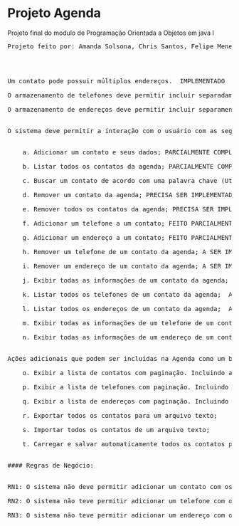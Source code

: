 # Projeto Agenda


Projeto final do modulo de Programação Orientada a Objetos em java I
<pre>
Projeto feito por: Amanda Solsona, Chris Santos, Felipe Menezes, Marcele Montalvão, Rodrigo Rocha
<pre/>



Um contato pode possuir múltiplos endereços.  IMPLEMENTADO <br/>
O armazenamento de telefones deve permitir incluir separadamente as informações de DDD e número. A SER IMPLEMENTADO - (RODRIGO)  <br/>
O armazenamento de endereços deve permitir incluir separamente as informações de CEP, logradouro, número, cidade e estado. A SER IMPLEMENTADO - (RODRIGO)  <br/>
 
O sistema deve permitir a interação com o usuário com as seguintes ações:  <br/>
 
    a. Adicionar um contato e seus dados; PARCIALMENTE COMPLETO (RODRIGO)  <br/>
    b. Listar todos os contatos da agenda; PARCIALMENTE COMPLETO - (MARCELE)  <br/>
    c. Buscar um contato de acordo com uma palavra chave (Utilize os dados de nome, sobrenome para realizar a busca) PRECISA SER IMPLEMENTADO - (RODRIGO)  <br/>
    d. Remover um contato da agenda; PRECISA SER IMPLEMENTADO -  (FELIPE) <br/>
    e. Remover todos os contatos da agenda; PRECISA SER IMPLEMENTADO - (AMANDA) <br/>
    f. Adicionar um telefone a um contato; FEITO PARCIALMENTE - (FELIPE) <br/>
    g. Adicionar um endereço a um contato; FEITO PARCIALMENTE - (CHRIS SANTOS) <br/>
    h. Remover um telefone de um contato da agenda; A SER IMPLEMENTADO - (CHRIS SANTOS) <br/>
    i. Remover um endereço de um contato da agenda; A SER IMPLEMENTADO - (MARCELE) <br/>
    j. Exibir todas as informações de um contato da agenda; A SER IMPLEMENTADO - (FELIPE) <br/>
    k. Listar todos os telefones de um contato da agenda;  A SER IMPLEMENTADO - (CHRIS SANTOS) <br/>
    l. Listar todos os endereços de um contato da agenda;  A SER IMPLEMENTADO - (MARCELE) <br/>
    m. Exibir todas as informações de um telefone de um contato da agenda;  A SER IMPLEMENTADO - (RODRIGO) <br/>
    n. Exibir todas as informações de um endereço de um contato da agenda;  A SER IMPLEMENTADO  - (AMANDA) <br/>

Ações adicionais que podem ser incluídas na Agenda como um bônus: <br/>
    o. Exibir a lista de contatos com paginação. Incluindo a opção para navegar para a página seguinte ou página anterior; <br/>
    p. Exibir a lista de telefones com paginação. Incluindo a opção para navegar para a página seguinte ou página anterior; <br/>
    q. Exibir a lista de endereços com paginação. Incluindo a opção para navegar para a página seguinte ou página anterior; <br/>
    r. Exportar todos os contatos para um arquivo texto; <br/>
    s. Importar todos os contatos de um arquivo texto; <br/>
    t. Carregar e salvar automaticamente todos os contatos para um arquivo texto. Tornando a agenda um programa 100% funcional; <br/>

#### Regras de Negócio: <br/>

RN1: O sistema não deve permitir adicionar um contato com os mesmos dados de outro contato já existente. <br/>
RN2: O sistema não teve permitir adicionar um telefone com os mesmos dados de outro telefone já existente no mesmo contato. <br/>
RN3: O sistema não teve permitir adicionar um endereço com os mesmos dados de outro endereço já existente no mesmo contato. <br/>

